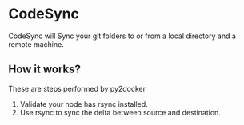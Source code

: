 CodeSync
========

CodeSync will Sync your git folders to or from a local directory and a 
remote machine.

## How it works?

These are steps performed by py2docker

1. Validate your node has rsync installed.
2. Use rsync to sync the delta between source and destination.